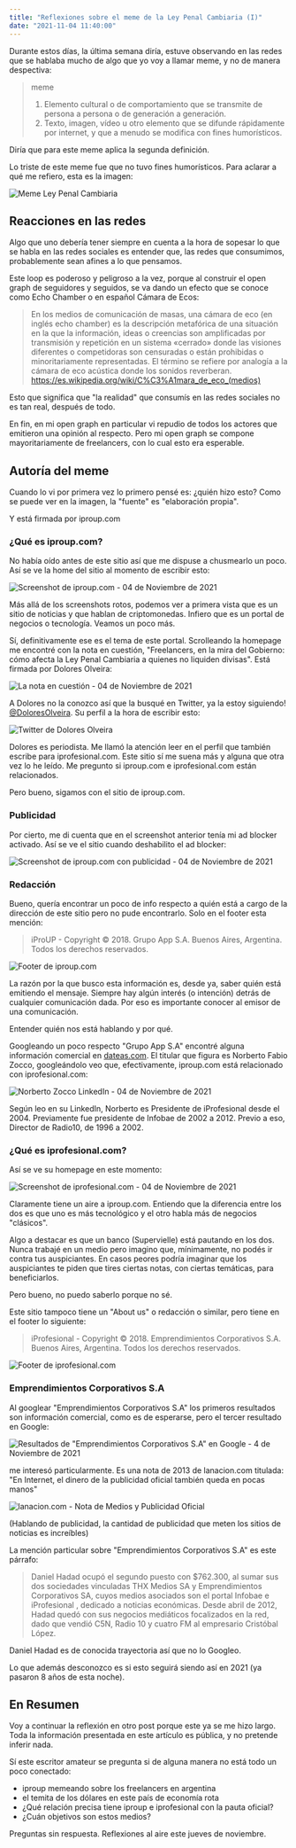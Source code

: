 ```yaml
---
title: "Reflexiones sobre el meme de la Ley Penal Cambiaria (I)"
date: "2021-11-04 11:40:00"
---
```


Durante estos días, la última semana diría, estuve observando en las redes que se hablaba mucho de algo que yo voy a llamar meme, y no de manera despectiva:

> meme
> 
> 1. Elemento cultural o de comportamiento que se transmite de persona a persona o de generación a generación.
> 2. Texto, imagen, vídeo u otro elemento que se difunde rápidamente por internet, y que a menudo se modifica con fines humorísticos.

Diría que para este meme aplica la segunda definición.

Lo triste de este meme fue que no tuvo fines humorísticos. Para aclarar a qué me refiero, esta es la imagen:

![Meme Ley Penal Cambiaria](/2021/11-04-meme-ley-penal-cambiaria.jpeg)

## Reacciones en las redes

Algo que uno debería tener siempre en cuenta a la hora de sopesar lo que se habla en las redes sociales es entender que, las redes que consumimos, probablemente sean afines a lo que pensamos.

Este loop es poderoso y peligroso a la vez, porque al construir el open graph de seguidores y seguidos, se va dando un efecto que se conoce como Echo Chamber o en español Cámara de Ecos:

> En los medios de comunicación de masas, una cámara de eco (en inglés echo chamber) es la descripción metafórica de una situación en la que la información, ideas o creencias son amplificadas por transmisión y repetición en un sistema «cerrado» donde las visiones diferentes o competidoras son censuradas o están prohibidas o minoritariamente representadas. El término se refiere por analogía a la cámara de eco acústica donde los sonidos reverberan.
> https://es.wikipedia.org/wiki/C%C3%A1mara_de_eco_(medios)

Esto que significa que "la realidad" que consumís en las redes sociales no es tan real, después de todo.

En fin, en mi open graph en particular vi repudio de todos los actores que emitieron una opinión al respecto. Pero mi open graph se compone mayoritariamente de freelancers, con lo cual esto era esperable.

## Autoría del meme

Cuando lo vi por primera vez lo primero pensé es: ¿quién hizo esto? Como se puede ver en la imagen, la "fuente" es "elaboración propia".

Y está firmada por iproup.com

### ¿Qué es iproup.com?

No había oído antes de este sitio así que me dispuse a chusmearlo un poco. Así se ve la home del sitio al momento de escribir esto:

![Screenshot de iproup.com - 04 de Noviembre de 2021](/2021/11-04-iproup.com.png)

Más allá de los screenshots rotos, podemos ver a primera vista que es un sitio de noticias y que hablan de criptomonedas. Infiero que es un portal de negocios o tecnología. Veamos un poco más.

Sí, definitivamente ese es el tema de este portal. Scrolleando la homepage me encontré con la nota en cuestión, "Freelancers, en la mira del Gobierno: cómo afecta la Ley Penal Cambiaria a quienes no liquiden divisas". Está firmada por Dolores Olveira:

![La nota en cuestión - 04 de Noviembre de 2021](/2021/11-04-iproup.com-la-nota.png)

A Dolores no la conozco así que la busqué en Twitter, ya la estoy siguiendo! [@DoloresOlveira](https://twitter.com/DoloresOlveira). Su perfil a la hora de escribir esto:

![Twitter de Dolores Olveira](/2021/11-04-twitter-dolores-olveira.png)

Dolores es periodista. Me llamó la atención leer en el perfil que también escribe para iprofesional.com. Este sitio sí me suena más y alguna que otra vez lo he leído. Me pregunto si iproup.com e iprofesional.com están relacionados.

Pero bueno, sigamos con el sitio de iproup.com.

### Publicidad

Por cierto, me di cuenta que en el screenshot anterior tenía mi ad blocker activado. Así se ve el sitio cuando deshabilito el ad blocker:

![Screenshot de iproup.com con publicidad - 04 de Noviembre de 2021](/2021/11-04-iproup.com-publi.png)

### Redacción

Bueno, quería encontrar un poco de info respecto a quién está a cargo de la dirección de este sitio pero no pude encontrarlo. Solo en el footer esta mención:

> iProUP - Copyright © 2018. Grupo App S.A. Buenos Aires, Argentina. Todos los derechos reservados.

![Footer de iproup.com](/2021/11-04-iproup.com-footer.png)

La razón por la que busco esta información es, desde ya, saber quién está emitiendo el mensaje. Siempre hay algún interés (o intención) detrás de cualquier comunicación dada. Por eso es importante conocer al emisor de una comunicación.

Entender quién nos está hablando y por qué.

Googleando un poco respecto "Grupo App S.A" encontré alguna información comercial en [dateas.com](https://www.dateas.com/es/bora/2018/09/14/grupo-app-sas-1183682). El titular que figura es Norberto Fabio Zocco, googleándolo veo que, efectivamente, iproup.com está relacionado con iprofesional.com:

![Norberto Zocco LinkedIn - 04 de Noviembre de 2021](/2021/11-04-norberto-zocco-linkedin.png)

Según leo en su LinkedIn, Norberto es Presidente de iProfesional desde el 2004. Previamente fue presidente de Infobae de 2002 a 2012. Previo a eso, Director de Radio10, de 1996 a 2002.

### ¿Qué es iprofesional.com?

Así se ve su homepage en este momento:

![Screenshot de iprofesional.com - 04 de Noviembre de 2021](/2021/11-04-iprofesional.com.png)

Claramente tiene un aire a iproup.com. Entiendo que la diferencia entre los dos es que uno es más tecnológico y el otro habla más de negocios "clásicos".

Algo a destacar es que un banco (Supervielle) está pautando en los dos. Nunca trabajé en un medio pero imagino que, mínimamente, no podés ir contra tus auspiciantes. En casos peores podría imaginar que los auspiciantes te piden que tires ciertas notas, con ciertas temáticas, para beneficiarlos.

Pero bueno, no puedo saberlo porque no sé.

Este sitio tampoco tiene un "About us" o redacción o similar, pero tiene en el footer lo siguiente:

> iProfesional - Copyright © 2018. Emprendimientos Corporativos S.A. Buenos Aires, Argentina. Todos los derechos reservados.

![Footer de iprofesional.com](/2021/11-04-iprofesional.com-footer.png)

### Emprendimientos Corporativos S.A

Al googlear "Emprendimientos Corporativos S.A" los primeros resultados son información comercial, como es de esperarse, pero el tercer resultado en Google:
 
![Resultados de "Emprendimientos Corporativos S.A" en Google - 4 de Noviembre de 2021](/2021/11-04-iprofesional.com-footer.png)

me interesó particularmente. Es una nota de 2013 de lanacion.com titulada: "En Internet, el dinero de la publicidad oficial también queda en pocas manos"

![lanacion.com - Nota de Medios y Publicidad Oficial](/2021/11-04-lanacion.com-medios-y-publicidad-oficial.png)

(Hablando de publicidad, la cantidad de publicidad que meten los sitios de noticias es increíbles)

La mención particular sobre "Emprendimientos Corporativos S.A" es este párrafo:

> Daniel Hadad ocupó el segundo puesto con $762.300, al sumar sus dos sociedades vinculadas THX Medios SA y Emprendimientos Corporativos SA, cuyos medios asociados son el portal Infobae e iProfesional , dedicado a noticias económicas. Desde abril de 2012, Hadad quedó con sus negocios mediáticos focalizados en la red, dado que vendió C5N, Radio 10 y cuatro FM al empresario Cristóbal López.

Daniel Hadad es de conocida trayectoria así que no lo Googleo.

Lo que además desconozco es si esto seguirá siendo así en 2021 (ya pasaron 8 años de esta noche). 

## En Resumen

Voy a continuar la reflexión en otro post porque este ya se me hizo largo. Toda la información presentada en este artículo es pública, y no pretende inferir nada.

Sí este escritor amateur se pregunta si de alguna manera no está todo un poco conectado:

- iproup memeando sobre los freelancers en argentina
- el temita de los dólares en este país de economía rota
- ¿Qué relación precisa tiene iproup e iprofesional con la pauta oficial?
- ¿Cuán objetivos son estos medios?

Preguntas sin respuesta. Reflexiones al aire este jueves de noviembre.

